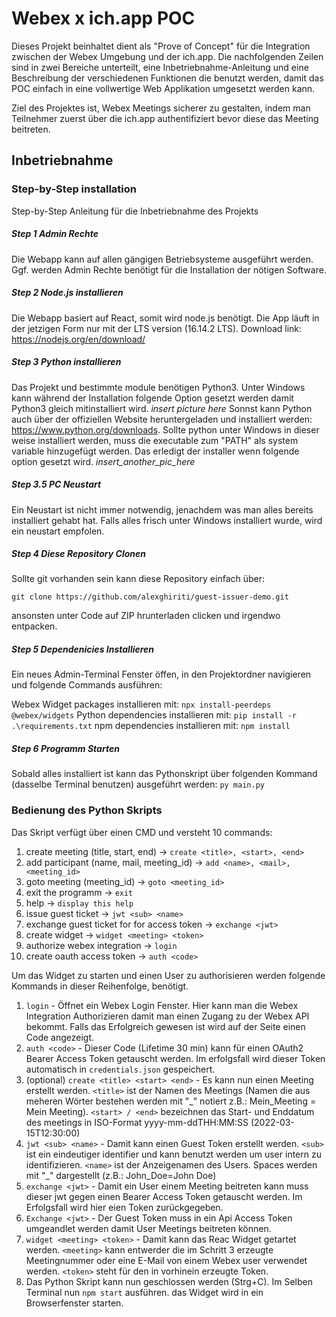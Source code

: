 # Webex x ich.app POC

Dieses Projekt beinhaltet dient als "Prove of Concept" für die Integration zwischen der Webex Umgebung und der ich.app. Die nachfolgenden Zeilen sind in zwei Bereiche unterteilt, eine Inbetriebnahme-Anleitung und eine Beschreibung der verschiedenen Funktionen die benutzt werden, damit das POC einfach in eine vollwertige Web Applikation umgesetzt werden kann.

Ziel des Projektes ist, Webex Meetings sicherer zu gestalten, indem man Teilnehmer zuerst über die ich.app authentifiziert bevor diese das Meeting beitreten.

## Inbetriebnahme

### Step-by-Step installation

Step-by-Step Anleitung für die Inbetriebnahme des Projekts
##### Step 1 Admin Rechte

Die Webapp kann auf allen gängigen Betriebsysteme ausgeführt werden. Ggf. werden Admin Rechte benötigt für die Installation der nötigen Software.

##### Step 2 Node.js installieren

Die Webapp basiert auf React, somit wird node.js benötigt. Die App läuft in der jetzigen Form nur mit der LTS version (16.14.2 LTS). Download link: https://nodejs.org/en/download/

##### Step 3 Python installieren

Das Projekt und bestimmte module benötigen Python3. Unter Windows kann während der Installation folgende Option gesetzt werden damit Python3 gleich mitinstalliert wird. 
_insert picture here_
Sonnst kann Python auch über der offiziellen Website heruntergeladen und installiert werden:
https://www.python.org/downloads. Sollte python unter Windows in dieser weise installiert werden, muss die executable zum "PATH" als system variable hinzugefügt werden. Das erledigt der installer wenn folgende option gesetzt wird.
_insert_another_pic_here_

##### Step 3.5 PC Neustart

Ein Neustart ist nicht immer notwendig, jenachdem was man alles bereits installiert gehabt hat. Falls alles frisch unter Windows installiert wurde, wird ein neustart empfolen. 

##### Step 4 Diese Repository Clonen

Sollte git vorhanden sein kann diese Repository einfach über:
 
`git clone https://github.com/alexghiriti/guest-issuer-demo.git`

ansonsten unter Code auf ZIP hrunterladen clicken und irgendwo entpacken.

##### Step 5 Dependenicies Installieren


Ein neues Admin-Terminal Fenster öffen, in den Projektordner navigieren und folgende Commands ausführen:

Webex Widget packages installieren mit:
``npx install-peerdeps @webex/widgets``
Python dependencies installieren mit:
``pip install -r .\requirements.txt``
npm dependencies installieren mit:
``npm install``

##### Step 6 Programm Starten

Sobald alles installiert ist kann das Pythonskript über folgenden Kommand (dasselbe Terminal benutzen) ausgeführt werden:
``py main.py``

### Bedienung des Python Skripts

Das Skript verfügt über einen CMD und versteht 10 commands: 

1. create meeting (title, start, end) -> `create <title>, <start>, <end>`
2. add participant (name, mail, meeting_id) -> `add <name>, <mail>, <meeting_id>`
3. goto meeting (meeting_id) -> ``goto <meeting_id>``
4. exit the programm -> ``exit``
5. help -> ``display this help``
6. issue guest ticket -> ``jwt <sub> <name>``
7. exchange guest ticket for for access token -> ``exchange <jwt>``
8. create widget -> ``widget <meeting> <token>``
9. authorize webex integration -> ``login``
10. create oauth access token -> ``auth <code>``

Um das Widget zu starten und einen User zu authorisieren werden folgende Kommands in dieser Reihenfolge, benötigt.

1. `login` - Öffnet ein Webex Login Fenster. Hier kann man die Webex Integration Authorizieren damit man einen Zugang zu der Webex API bekommt. Falls das Erfolgreich gewesen ist wird auf der Seite einen Code angezeigt.
2. `auth <code>` - Dieser Code (Lifetime 30 min) kann für einen OAuth2 Bearer Access Token getauscht werden. Im erfolgsfall wird dieser Token automatisch in `credentials.json` gespeichert.
3. (optional) `create <title> <start> <end>` - Es kann nun einen Meeting erstellt werden. `<title>` ist der Namen  des Meetings (Namen die aus meheren Wörter bestehen werden mit "_" notiert z.B.: Mein_Meeting = Mein Meeting). `<start> / <end>` bezeichnen das Start- und Enddatum des meetings in ISO-Format yyyy-mm-ddTHH:MM:SS (2022-03-15T12:30:00)
4. ``jwt <sub> <name>`` - Damit kann einen Guest Token erstellt werden. `<sub>` ist ein eindeutiger identifier und kann benutzt werden um user intern zu identifizieren. `<name>` ist der Anzeigenamen des Users. Spaces werden mit "_" dargestellt (z.B.: John_Doe=John Doe)
5. ``exchange <jwt>`` - Damit ein User einem Meeting beitreten kann muss dieser jwt gegen einen Bearer Access Token getauscht werden. Im Erfolgsfall wird hier eien Token zurückgegeben.
6. `Exchange <jwt>` - Der Guest Token muss in ein Api Access Token umgeandlet werden damit User Meetings beitreten können.
7. `widget <meeting> <token>` - Damit kann das Reac Widget getartet werden. `<meeting>` kann entwerder die im Schritt 3 erzeugte Meetingnummer oder eine E-Mail von einem Webex user verwendet werden. `<token>` steht für den in vorhinein erzeugte Token. 
8. Das Python Skript kann nun geschlossen werden (Strg+C). Im Selben Terminal nun `npm start` ausführen. das Widget wird in ein Browserfenster starten. 
